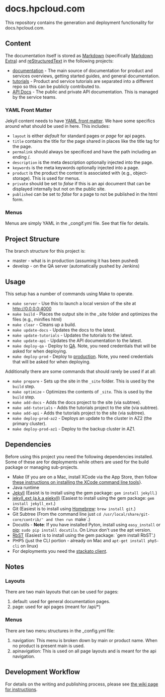# docs.hpcloud.com
This repository contains the generation and deployment functionality for docs.hpcloud.com.

## Content
The documentation itself is stored as [Markdown](https://en.wikipedia.org/wiki/Markdown) (specifically [Markdown Extra](https://en.wikipedia.org/wiki/Markdown_Extra)) and [reStructuredText](https://en.wikipedia.org/wiki/ReStructuredText) in the following projects:

* [documentation](https://git.hpcloud.net/DevExDocs/documentation) - The main source of documentation for product and services overviews, getting started guides, and general documentation.
* [tutorials](https://git.hpcloud.net/DevExDocs/tutorials) - Product and service tutorials are separated into a different repo so this can be publicly contributed to.
* [API Docs](https://git.hpcloud.net:DevExDocs/apihome) - The public and private API documentation. This is managed by the service teams.

### YAML Front Matter
Jekyll content needs to have [YAML front matter](https://github.com/mojombo/jekyll/wiki/YAML-Front-Matter). We have some specifics around what should be used in here. This includes:

* `layout` is either _default_ for standard pages or _page_ for api pages.
* `title` contains the title for the page shared in places like the title tag for the page.
* `permalink` should always be specificed and have the path including an ending /.
* `description` is the meta description optionally injected into the page.
* `keywords` is the meta keywords optionally injected into a page.
* `product` is the product the content is associated with (e.g., object-storage). This is used for menus.
* `private` should be set to _false_ if this is an api document that can be displayed internally but not on the public site.
* `published` can be set to _false_ for a page to not be published in the html form.

### Menus
Menus are simply YAML in the _congif.yml file. See that file for details.

## Project Structure
The branch structure for this project is:

* master - what is in production (assuming it has been pushed)
* develop - on the QA server (automatically pushed by Jenkins)

## Usage

This setup has a number of commands using Make to operate.

* `make server` - Use this to launch a local version of the site at http://0.0.0.0:4000
* `make build` - Places the output site in the _site folder and optimizes the files (e.g., minifies html)
* `make clear` - Cleans up a build.
* `make update-docs` - Updates the docs to the latest.
* `make update-tutorials` - Updates the tutorials to the latest.
* `make update-api` - Updates the API documentation to the latest.
* `make deploy-qa` - Deploy to [QA](http://docs.qa.devex.uswest.hpcloud.net/). Note, you need credentials that will be asked for when deploying.
* `make deploy-prod` -  Deploy to [production](http://docs.hpcloud.com/). Note, you need credentials that will be asked for when deploying.

Additionally there are some commands that should rarely be used if at all:

* `make prepare` - Sets up the site in the `_site` folder. This is used by the `build` step.
* `make optimize` - Optimizes the contents of `_site`. This is used by the `build` step.
* `make add-docs` - Adds the docs project to the site (via subtree).
* `make add-tutorials` - Adds the tutorials project to the site (via subtree).
* `make add-api` - Adds the tutorials project to the site (via subtree).
* `make deploy-prod-az2` - Deploys an update to the cluster in AZ2 (the primary cluster).
* `make deploy-prod-az1` - Deploy to the backup cluster in AZ1.

## Dependencies

Before using this project you need the following dependencies installed. Some of these are for deployments while others are used for the build package or managing sub-projects.

* Make (If you are on a Mac, install XCode via the App Store, then follow [these instructions on installing the XCode command line tools](http://slashusr.wordpress.com/2012/07/27/os-x-mountain-lion-need-to-reinstall-xcode-command-line-tools/)}.
* Java runtime
* [Jekyll](jekyllrb.com) (Easist is to install using the gem package: `gem install jekyll`.)
* [jekyll_ext (a.k.a ejekyll)](https://github.com/rfelix/jekyll_ext)  (Easiest to install using the gem package: `gem install jekyll_ext`.)
* Git  (Easiest is to install using [Homebrew](http://mxcl.github.com/homebrew/): `brew install git`.)
* Git Subtree  (From the command line just `cd /usr/local/share/git-core/contrib/' and then run `make`.)
* Docutils - **Note**:  If you have installed Pyton, install using `easy_install` or [pip](http://www.pip-installer.org/en/latest/index.html): `sudo pip install docutils`.  On Linux don't use the apt version.
* [RbST](http://rubygems.org/gems/RbST)  (Easiest is to install using the gem package:  `gem install RbST'.)
* PHP5 (just the CLI portion - already on Mac and `apt-get install php5-cli` on linux)
* For deployments you need the [stackato client](https://api.stackato-prod-1-az2.devex.uswest.hpcloud.net/console/client/).

## Notes

### Layouts

There are two main layouts that can be used for pages:

1. default: used for general documentation pages.
2. page: used for api pages (meant for /api/*)

### Menus

There are two menu structures in the _config.yml file:

1. navigation: This menu is broken down by main or product name. When no product is present main is used.
2. apinavigation: This is used on all page layouts and is meant for the api navigation.

## Development Workflow

For details on the writing and publishing process, please see [the wiki page for instructions](https://wiki.hpcloud.net/display/iaas/Documentation+Site).
